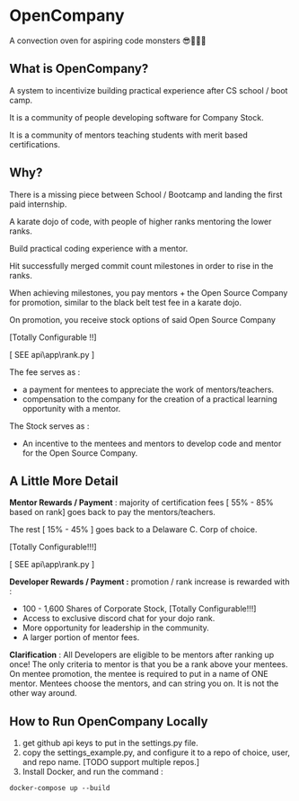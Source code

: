 # OpenCompany
A convection oven for aspiring code monsters 😎💯👨‍💻



## What is OpenCompany?

A system to incentivize building practical experience after CS school / boot camp.

It is a community of people developing software for Company Stock. 

It is a community of mentors teaching students with merit based certifications.



## Why? 

There is a missing piece between School / Bootcamp and landing the first paid internship.

A karate dojo of code, with people of higher ranks mentoring the lower ranks.

Build practical coding experience with a mentor.

Hit successfully merged commit count milestones in order to rise in the ranks.

When achieving milestones, you pay mentors + the Open Source Company for promotion, similar to the black belt test fee in a karate dojo.

On promotion, you receive stock options of said Open Source Company

[Totally Configurable !!]

[ SEE api\app\rank.py ] 



The fee serves as :

- a payment for mentees to appreciate the work of mentors/teachers.
- compensation to the company for the creation of a practical learning opportunity with a mentor.

The Stock serves as :

* An incentive to the mentees and mentors to develop code and mentor for the Open Source Company.



## A Little More Detail



**Mentor Rewards / Payment** : majority of certification fees [ 55% - 85% based on rank] goes back to pay the mentors/teachers. 

The rest [ 15% - 45% ] goes back to a Delaware C. Corp of choice.

[Totally Configurable!!!]

[ SEE api\app\rank.py ] 



**Developer Rewards / Payment :** promotion / rank increase is rewarded with : 

- 100 - 1,600 Shares of Corporate Stock, [Totally Configurable!!!]
- Access to exclusive discord chat for your dojo rank.
- More opportunity for leadership in the community.
- A larger portion of mentor fees.



**Clarification** : All Developers are eligible to be mentors after ranking up once! The only criteria to mentor is that you be a rank above your mentees. On mentee promotion, the mentee is required to put in a name of ONE mentor. Mentees choose the mentors, and can string you on. It is not the other way around.



## How to Run OpenCompany Locally 

1. get github api keys to put in the settings.py file.
2. copy the settings_example.py, and configure it to a repo of choice, user, and repo name. [TODO support multiple repos.]
3. Install Docker, and run the command :

```
docker-compose up --build
```

